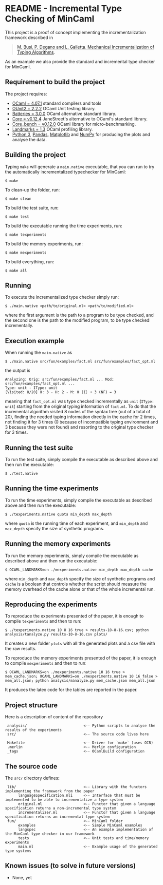 # README - Incremental Type Checking of MinCaml

This project is a proof of concept implementing the incrementalization framework described in
> [M. Busi, P. Degano and L. Galletta. Mechanical Incrementalization of Typing Algorithms](tba).

As an example we also provide the standard and incremental type checker for MinCaml.

## Requirement to build the project #

The project requires:

- [OCaml = 4.07.1](http://www.ocaml.org/) standard compilers and tools
- [OUnit2 = 2.2.2](http://ounit.forge.ocamlcore.org/) OCaml Unit testing library.
- [Batteries = 3.0.0](http://batteries.forge.ocamlcore.org/) OCaml alternative standard library.
- [Core = v0.12.4](https://github.com/janestreet/core) JaneStreet's alternative to OCaml's standard library.
- [Core_bench = v0.12.0](https://github.com/janestreet/core_bench) OCaml library for micro-benchmarking.
- [Landmarks = 1.3](https://github.com/LexiFi/landmarks) OCaml profiling library.
- [Python 3](https://www.python.org/), [Pandas](https://pandas.pydata.org/), [Matplotlib](https://matplotlib.org/) and [NumPy](http://www.numpy.org/) for producing the plots and analyse the data.

## Building the project #

Typing `make` will generate a `main.native` executable, that you can run to try the automatically incrementalized typechecker for MinCaml:
```
$ make
```

To clean-up the folder, run:
```
$ make clean
```

To build the test suite, run:
```
$ make test
```

To build the executable running the time experiments, run:
```
$ make texperiments
```

To build the memory experiments, run:
```
$ make mexperiments
```

To build everything, run:
```
$ make all
```

## Running #
To execute the incrementalized type checker simply run:
```
$ ./main.native <path/to/original.ml> <path/to/modified.ml>
```
where the first argument is the path to a program to be type checked, and the second one is the path to the modified program, to be type checked incrementally.

## Execution example

When running the ``main.native`` as
```
$ ./main.native src/fun/examples/fact.ml src/fun/examples/fact_opt.ml
```
the output is
```
Analyzing: Orig: src/fun/examples/fact.ml ... Mod: src/fun/examples/fact_opt.ml ...
Type: unit - IType: unit
[Visited: 8/20] O: 3 - H: 2 - M: 0 (I) + 3 (NF) = 3
```
meaning that ``fact_opt.ml`` was type checked incrementally as ``unit`` (``IType: unit``) starting from the original typing information of ``fact.ml``.
To do that the incremental algorithm visited 8 nodes of the syntax tree (out of a total of 20), finding the needed typing information directly in the cache for 2 times, not finding it for 3 times (0 because of incompatible typing environment and 3 because they were not found) and resorting to the original type checker for 3 times.

## Running the test suite #

To run the test suite, simply compile the executable as described above and then run the executable:
```
$ ./test.native
```

## Running the time experiments #

To run the time experiments, simply compile the executable as described above and then run the executable:
```
$ ./texperiments.native quota min_depth max_depth
```
where `quota` is the running time of each experiment, and `min_depth` and `max_depth` specify the size of synthetic programs.

## Running the memory experiments #

To run the memory experiments, simply compile the executable as described above and then run the executable:
```
$ OCAML_LANDMARKS=on ./mexperiments.native min_depth max_depth cache
```
where `min_depth` and `max_depth` specify the size of synthetic programs and `cache` is a boolean that controls whether the script should measure the memory overhead of the cache alone or that of the whole incremental run.

## Reproducing the experiments #

To reproduce the experiments presented of the paper, it is enough to compile `texperiments` and then to run:
```
$ ./texperiments.native 10 8 16 true > results-10-8-16.csv; python analysis/tanalyze.py results-10-8-16.csv plots/
```
It creates a new folder `plots` with all the generated plots and a csv file with the raw results.

To reproduce the memory experiments presented of the paper, it is enough to compile `mexperiments` and then to run:
```
$ OCAML_LANDMARKS=on ./mexperiments.native 10 16 true > mem_cache.json; OCAML_LANDMARKS=on ./mexperiments.native 10 16 false > mem_all.json; python analysis/manalyze.py mem_cache.json mem_all.json
```
It produces the latex code for the tables are reported in the paper.

## Project structure #

Here is a description of content of the repository

     analysis/                          <-- Python scripts to analyse the results of the experiments
     src/                               <-- The source code lives here

     Makefile                           <-- Driver for `make` (uses OCB)
     .merlin                            <-- Merlin configuration
     _tags                              <-- OCamlBuild configuration

## The source code

The `src/` directory defines:

     lib/                               <-- Library with the functors implementing the framework from the paper
          languageSpecification.mli     <-- Interface that must be implemented to be able to incrementalize a type system
          original.ml                   <-- Functor that given a language specification returns a non-incremental type system
          incrementalizer.ml            <-- Functor that given a language specification returns an incremental type system
     fun/                               <-- MinCaml folder
          examples                      <-- Simple MinCaml examples
          langspec                      <-- An example implementation of the MinCaml type checker in our framework
          tests                         <-- Unit tests and time/memory experiments
          main.ml                       <-- Example usage of the generated type systems

## Known issues (to solve in future versions) #
- None, yet

